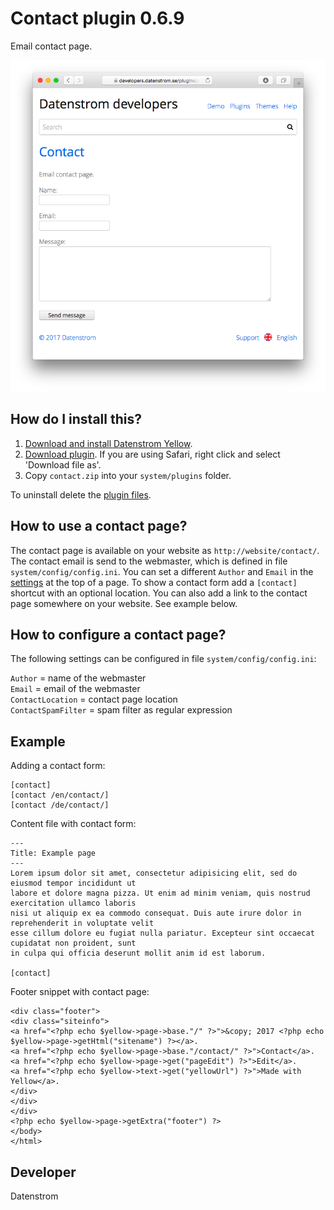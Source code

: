 Contact plugin 0.6.9
====================
Email contact page.

<p align="center"><img src="contact-screenshot.png?raw=true" alt="Screenshot"></p>

## How do I install this?

1. [Download and install Datenstrom Yellow](https://github.com/datenstrom/yellow/).
2. [Download plugin](https://github.com/datenstrom/yellow-plugins/raw/master/zip/contact.zip). If you are using Safari, right click and select 'Download file as'.
3. Copy `contact.zip` into your `system/plugins` folder.

To uninstall delete the [plugin files](update.ini).

## How to use a contact page?

The contact page is available on your website as `http://website/contact/`. The contact email is send to the webmaster, which is defined in file `system/config/config.ini`. You can set a different `Author` and `Email` in the [settings](https://developers.datenstrom.se/help/markdown-cheat-sheet#settings) at the top of a page. To show a contact form add a `[contact]` shortcut with an optional location. You can also add a link to the contact page somewhere on your website. See example below.

## How to configure a contact page?

The following settings can be configured in file `system/config/config.ini`:

`Author` = name of the webmaster  
`Email` = email of the webmaster  
`ContactLocation` = contact page location  
`ContactSpamFilter` = spam filter as regular expression  

## Example

Adding a contact form:

    [contact]
    [contact /en/contact/]
    [contact /de/contact/]

Content file with contact form:

    ---
    Title: Example page
    ---
    Lorem ipsum dolor sit amet, consectetur adipisicing elit, sed do eiusmod tempor incididunt ut 
    labore et dolore magna pizza. Ut enim ad minim veniam, quis nostrud exercitation ullamco laboris 
    nisi ut aliquip ex ea commodo consequat. Duis aute irure dolor in reprehenderit in voluptate velit 
    esse cillum dolore eu fugiat nulla pariatur. Excepteur sint occaecat cupidatat non proident, sunt 
    in culpa qui officia deserunt mollit anim id est laborum.

    [contact]

Footer snippet with contact page:

    <div class="footer">
    <div class="siteinfo">
    <a href="<?php echo $yellow->page->base."/" ?>">&copy; 2017 <?php echo $yellow->page->getHtml("sitename") ?></a>.
    <a href="<?php echo $yellow->page->base."/contact/" ?>">Contact</a>.
    <a href="<?php echo $yellow->page->get("pageEdit") ?>">Edit</a>.
    <a href="<?php echo $yellow->text->get("yellowUrl") ?>">Made with Yellow</a>.
    </div>
    </div>
    </div>
    <?php echo $yellow->page->getExtra("footer") ?>
    </body>
    </html>

## Developer

Datenstrom
